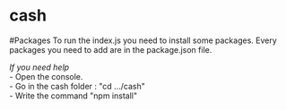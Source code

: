 # cash

#Packages
To run the index.js you need to install some packages. Every packages you need to add are in the package.json file.

*If you need help*<br/>
	- Open the console.<br/>
	- Go in the cash folder : "cd .../cash"<br/>
	- Write the command "npm install"<br/>



